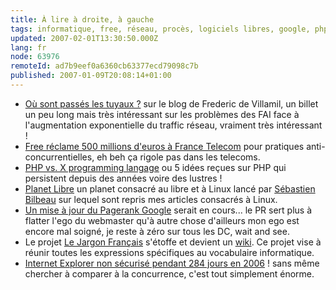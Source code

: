 ```yaml
---
title: À lire à droite, à gauche
tags: informatique, free, réseau, procès, logiciels libres, google, php, internet explorer, référencement, sécurité
updated: 2007-02-01T13:30:50.000Z
lang: fr
node: 63976
remoteId: ad7b9eef0a6360cb63377ecd79098c7b
published: 2007-01-09T20:08:14+01:00
---
```

 * [Où sont passés les tuyaux ?](http://fredericdevillamil.com/articles/2007/01/07/ou-sont-passÃƒÂ©s-les-tuyaux) sur le blog de Frederic de Villamil, un billet un peu long mais très intéressant sur les problèmes des FAI face à l'augmentation exponentielle du traffic réseau, vraiment très intéressant !
 * [Free réclame 500 millions d'euros à France Telecom](http://www.freenews.fr/index.php?itemid=4245) pour pratiques anti-concurrentielles, eh beh ça rigole pas dans les telecoms.
 * [PHP vs. X programming langage](http://devzone.zend.com/node/view/id/1408) ou 5 idées reçues sur PHP qui persistent depuis des années voire des lustres !
 * [Planet Libre](http://libre.tux-planet.fr/index.html) un planet consacré au libre et à Linux lancé par [Sébastien Bilbeau](http://www.tux-planet.fr/) sur lequel sont repris mes articles consacrés à Linux.
 * [Un mise à jour du Pagerank Google](http://www.webrankinfo.com/forums/viewtopic_65634.htm) serait en cours... le PR sert plus à flatter l'ego du webmaster qu'à autre chose d'ailleurs mon ego est encore mal soigné, je reste à zéro sur tous les DC, wait and see.
 * Le projet [Le Jargon Français](http://jargonf.discu.org/index.php/Accueil) s'étoffe et devient un [wiki](http://jargonf.discu.org/index.php/wiki). Ce projet vise à réunir toutes les expressions spécifiques au vocabulaire informatique.
 * [Internet Explorer non sécurisé pendant 284 jours en 2006](http://standblog.org/blog/post/2007/01/09/A-propos-de-securite-des-navigateurs) ! sans même chercher à comparer à la concurrence, c'est tout simplement énorme.
